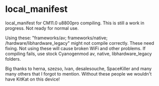 local_manifest
==============

local_manifest for CM11.0 u8800pro compiling.
This is still a work in progress. Not ready for normal use.

Using these: "frameworks/av; frameworks/native; /hardware/libhardware_legacy" might not compile correctly. These need fixing. Not using these will cause broken WiFi and other problems. If compiling fails, use stock Cyanogenmod av, native, libhardware_legacy folders.

Big thanks to herna, szezso, Ivan, desalesouche, SpaceKiller and many many others that I forgot to mention. Without these people we wouldn't have KitKat on this device!
